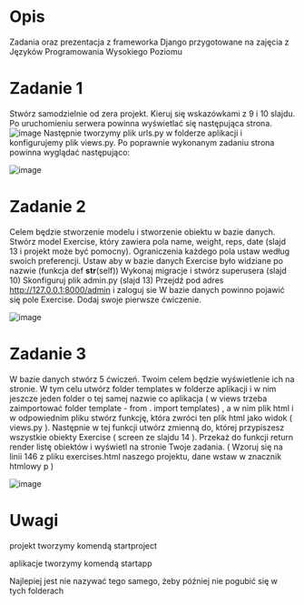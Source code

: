 # Opis
Zadania oraz prezentacja z frameworka Django przygotowane na zajęcia z Języków Programowania Wysokiego Poziomu
# Zadanie 1
Stwórz samodzielnie od zera projekt. Kieruj się wskazówkami z 9  i 10 slajdu.
Po uruchomieniu serwera powinna wyświetlać się następująca strona.
![image](https://user-images.githubusercontent.com/56030578/117650138-a06f7c80-b190-11eb-94ce-16b74fc120b8.png)
Następnie tworzymy plik urls.py w folderze aplikacji i konfigurujemy plik views.py. 
Po poprawnie wykonanym zadaniu strona powinna wyglądać następująco:

![image](https://user-images.githubusercontent.com/56030578/117650277-cf85ee00-b190-11eb-82cc-cbc5d5a1b57a.png)

# Zadanie 2
Celem będzie stworzenie modelu i stworzenie obiektu w bazie danych.
Stwórz model Exercise, który zawiera pola name, weight, reps, date (slajd 13 i projekt może być pomocny). Ograniczenia każdego pola ustaw według swoich preferencji.
Ustaw aby w bazie danych Exercise było widziane po nazwie (funkcja def __str__(self))
Wykonaj migracje i stwórz superusera (slajd 10)
Skonfiguruj plik admin.py (slajd 13)
Przejdź pod adres http://127.0.0.1:8000/admin i zaloguj sie
W bazie danych powinno pojawić się pole Exercise.
Dodaj swoje pierwsze ćwiczenie.

![image](https://user-images.githubusercontent.com/56030578/117650359-e6c4db80-b190-11eb-941a-4ec19034dcdc.png)

# Zadanie 3
W bazie danych stwórz 5 ćwiczeń. Twoim celem będzie wyświetlenie ich na stronie. W tym celu utwórz folder templates w folderze aplikacji i w nim jeszcze jeden folder o tej samej nazwie co aplikacja ( w views  trzeba zaimportować folder template - from . import templates) , a w nim plik html i w odpowiednim pliku stwórz funkcję, która zwróci ten plik html jako widok ( views.py ). 
Następnie w tej funkcji utwórz zmienną do, której przypiszesz 
wszystkie obiekty Exercise ( screen ze slajdu 14 ). Przekaż do funkcji return render listę obiektów i wyświetl na stronie Twoje zadania. ( Wzoruj się na linii 146 z pliku exercises.html naszego projektu, dane wstaw w znacznik htmlowy p ) 
  
![image](https://user-images.githubusercontent.com/56030578/117650420-f6442480-b190-11eb-8a91-c4d22d4aaead.png)

# Uwagi
<p>projekt tworzymy komendą startproject</p>
<p>aplikacje tworzymy komendą startapp</p>
<p>Najlepiej jest nie nazywać tego samego, żeby później nie pogubić się w tych folderach</p>
